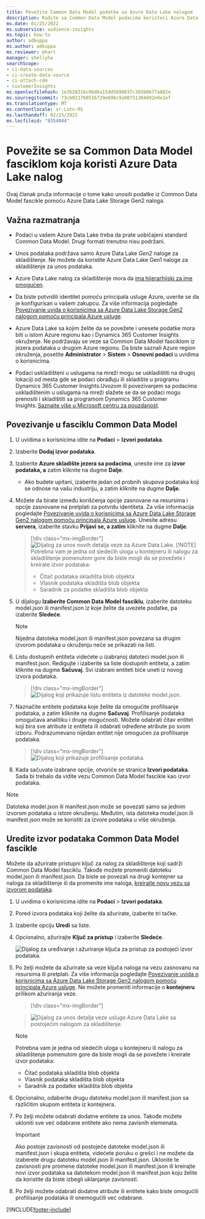 ```yaml
---
title: Povežite Common Data Model podatke sa Azure Data Lake nalogom
description: Radite sa Common Data Model podacima koristeći Azure Data Lake Storage.
ms.date: 01/25/2022
ms.subservice: audience-insights
ms.topic: how-to
author: adkuppa
ms.author: adkuppa
ms.reviewer: mhart
manager: shellyha
searchScope:
- ci-data-sources
- ci-create-data-source
- ci-attach-cdm
- customerInsights
ms.openlocfilehash: 1e3b28316c06d6a15dd5690837c365b0677a882e
ms.sourcegitcommit: 73cb021760516729e696c9a90731304d92e0e1ef
ms.translationtype: MT
ms.contentlocale: sr-Latn-RS
ms.lasthandoff: 02/25/2022
ms.locfileid: "8354944"
---
```

# <a name="connect-to-a-common-data-model-folder-using-an-azure-data-lake-account"></a>Povežite se sa Common Data Model fasciklom koja koristi Azure Data Lake nalog

Ovaj članak pruža informacije o tome kako unositi podatke iz Common Data Model fascikle pomoću Azure Data Lake Storage Gen2 naloga.

## <a name="important-considerations"></a>Važna razmatranja

- Podaci u vašem Azure Data Lake treba da prate uobičajeni standard Common Data Model. Drugi formati trenutno nisu podržani.

- Unos podataka podržava samo Azure Data Lake *Gen2* naloge za skladištenje. Ne možete da koristite Azure Data Lake Gen1 naloge za skladištenje za unos podataka.

- Azure Data Lake nalog za skladištenje mora da [ima hijerarhijski za ime omogućen](/azure/storage/blobs/data-lake-storage-namespace).

- Da biste potvrdili identitet pomoću principala usluge Azure, uverite se da je konfigurisan u vašem zakupcu. Za više informacija pogledajte [Povezivanje uvida o korisnicima sa Azure Data Lake Storage Gen2 nalogom pomoću principala Azure usluge](connect-service-principal.md).

- Azure Data Lake sa kojim želite da se povežete i unesete podatke mora biti u istom Azure regionu kao i Dynamics 365 Customer Insights okruženje. Ne podržavaju se veze sa Common Data Model fasciklom iz jezera podataka u drugom Azure regionu. Da biste saznali Azure region okruženja, posetite **Administrator** > **Sistem** > **Osnovni podaci** u uvidima o korisnicima.

- Podaci uskladišteni u uslugama na mreži mogu se uskladištiti na drugoj lokaciji od mesta gde se podaci obrađuju ili skladište u programu Dynamics 365 Customer Insights.Uvozom ili povezivanjem sa podacima uskladištenim u uslugama na mreži slažete se da se podaci mogu prenositi i skladištiti sa programom Dynamics 365 Customer Insights. [Saznajte više u Microsoft centru za pouzdanost](https://www.microsoft.com/trust-center).

## <a name="connect-to-a-common-data-model-folder"></a>Povezivanje u fasciklu Common Data Model

1. U uvidima o korisnicima idite na **Podaci** > **Izvori podataka**.

1. Izaberite **Dodaj izvor podataka**.

1. Izaberite **Azure skladište jezera sa podacima**, unesite ime za **izvor podataka, a** zatim kliknite na dugme **Dalje**.

   - Ako budete upitani, izaberite jedan od probnih skupova podataka koji se odnose na vašu industriju, a zatim kliknite na dugme **Dalje**. 

1. Možete da birate između korišćenja opcije zasnovane na resursima i opcije zasnovane na pretplati za potvrdu identiteta. Za više informacija pogledajte [Povezivanje uvida o korisnicima sa Azure Data Lake Storage Gen2 nalogom pomoću principala Azure usluge](connect-service-principal.md). Unesite adresu **servera**, izaberite stavku **Prijavi se, a zatim** kliknite na dugme **Dalje**.
   > [!div class="mx-imgBorder"]
   > ![Dijalog za unos novih detalja veze za Azure Data Lake.](media/enter-new-storage-details.png)
   > [!NOTE]
   > Potrebna vam je jedna od sledećih uloga u kontejneru ili nalogu za skladištenje pomenutom gore da biste mogli da se povežete i kreirate izvor podataka:
   >  - Čitač podataka skladišta blob objekta
   >  - Vlasnik podataka skladišta blob objekta
   >  - Saradnik za podatke skladišta blob objekta

1. U dijalogu **Izaberite Common Data Model fasciklu**, izaberite datoteku model.json ili manifest.json iz koje želite da uvezete podatke, pa izaberite **Sledeće**.
   > [!NOTE]
   > Nijedna datoteka model.json ili manifest.json povezana sa drugim izvorom podataka u okruženju neće se prikazati na listi.

1. Listu dostupnih entiteta videćete u izabranoj datoteci model.json ili manifest.json. Redigujte i izaberite sa liste dostupnih entiteta, a zatim kliknite na dugme **Sačuvaj**. Svi izabrani entiteti biće uneti iz novog izvora podataka.
   > [!div class="mx-imgBorder"]
   > ![Dijalog koji prikazuje listu entiteta iz datoteke model.json.](media/review-entities.png)

8. Naznačite entitete podataka koje želite da omogućite profilisanje podataka, a zatim kliknite na dugme **Sačuvaj**. Profilisanje podataka omogućava analitiku i druge mogućnosti. Možete odabrati čitav entitet koji bira sve atribute iz entiteta ili odabrati određene atribute po svom izboru. Podrazumevano nijedan entitet nije omogućen za profilisanje podataka.
   > [!div class="mx-imgBorder"]
   > ![Dijalog koji prikazuje profilisanje podataka.](media/dataprofiling-entities.png)

9. Kada sačuvate izabrane opcije, otvoriće se stranica **Izvori podataka**. Sada bi trebalo da vidite vezu Common Data Model fascikle kao izvor podataka.

> [!NOTE]
> Datoteka model.json ili manifest.json može se povezati samo sa jednim izvorom podataka u istom okruženju. Međutim, ista datoteka model.json ili manifest.json može se koristiti za izvore podataka u više okruženja.

## <a name="edit-a-common-data-model-folder-data-source"></a>Uredite izvor podataka Common Data Model fascikle

Možete da ažurirate pristupni ključ za nalog za skladištenje koji sadrži Common Data Model fasciklu. Takođe možete promeniti datoteku model.json ili manifest.json. Da biste se povezali na drugi kontejner sa naloga za skladištenje ili da promenite ime naloga, [kreirajte novu vezu sa izvorom podataka](#connect-to-a-common-data-model-folder).

1. U uvidima o korisnicima idite na **Podaci** > **Izvori podataka**.

2. Pored izvora podataka koji želite da ažurirate, izaberite tri tačke.

3. Izaberite opciju **Uredi** sa liste.

4. Opcionalno, ažurirajte **Ključ za pristup** i izaberite **Sledeće**.

   ![Dijalog za uređivanje i ažuriranje ključa za pristup za postojeći izvor podataka.](media/edit-access-key.png)

5. Po želji možete da ažurirate sa veze ključa naloga na vezu zasnovanu na resursima ili pretplati. Za više informacija pogledajte [Povezivanje uvida o korisnicima sa Azure Data Lake Storage Gen2 nalogom pomoću principala Azure usluge](connect-service-principal.md). Ne možete promeniti informacije o **kontejneru** prilikom ažuriranja veze.
   > [!div class="mx-imgBorder"]

   > ![Dijalog za unos detalja veze usluge Azure Data Lake sa postojećim nalogom za skladištenje.](media/enter-existing-storage-details.png)

   > [!NOTE]
   > Potrebna vam je jedna od sledećih uloga u kontejneru ili nalogu za skladištenje pomenutom gore da biste mogli da se povežete i kreirate izvor podataka:
   >  - Čitač podataka skladišta blob objekta
   >  - Vlasnik podataka skladišta blob objekta
   >  - Saradnik za podatke skladišta blob objekta


6. Opcionalno, odaberite drugu datoteku model.json ili manifest.json sa različitim skupom entiteta iz kontejnera.

7. Po želji možete odabrati dodatne entitete za unos. Takođe možete ukloniti sve već odabrane entitete ako nema zavisnih elemenata.

   > [!IMPORTANT]
   > Ako postoje zavisnosti od postojeće datoteke model.json ili manifest.json i skupa entiteta, videćete poruku o grešci i ne možete da izaberete drugu datoteku model.json ili manifest.json. Uklonite te zavisnosti pre promene datoteke model.json ili manifest.json ili kreirajte novi izvor podataka sa datotekom model.json ili manifest.json koju želite da koristite da biste izbegli uklanjanje zavisnosti.

8. Po želji možete odabrati dodatne atribute ili entitete kako biste omogućili profilisanje podataka ili onemogućili već odabrane.   


[!INCLUDE[footer-include](../includes/footer-banner.md)]

